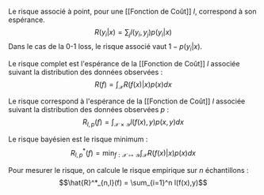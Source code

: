 

Le risque associé à point, pour une [[Fonction de Coût]] $l$, correspond à son espérance.
$$R(y_i|x) = \sum_j l(y_i,y_j)p(y_i|x)$$
Dans le cas de la 0-1 loss, le risque associé vaut $1 - p(y_i|x)$.


Le risque complet est l'espérance de la [[Fonction de Coût]] $l$ associée suivant la distribution des données observées :
$$R(f) = \int_\mathcal{X} R(f(x)|x)p(x)dx$$


Le risque correspond à l'espérance de la [[Fonction de Coût]] $l$ associée suivant la distribution des données observées $p$ :
$$R_{l,p}(f) = \int_{\mathcal{X}\times\mathcal{Y}}l(f(x),y)p(x,y)dx$$


Le risque bayésien est le risque minimum :
$$R^*_{l,p}(f) = \min_{f:\mathcal{X}\mapsto\mathcal{Y}}\int_\mathcal{X} R(f(x)|x)p(x)dx$$


Pour mesurer le risque, on calcule le risque empirique sur $n$ échantillons :
$$\hat{R}^*_{n,l}(f) = \sum_{i=1}^n l(f(x),y)$$
